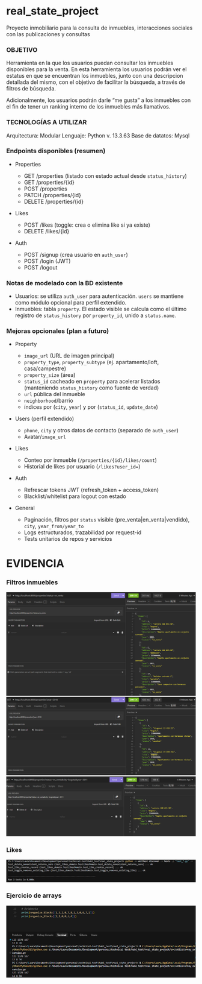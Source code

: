# real_state_project
Proyecto inmobiliario para la consulta de inmuebles, interacciones sociales con las publicaciones y consultas

### OBJETIVO ###

Herramienta en la que los usuarios puedan consultar los inmuebles disponibles para la venta. En esta herramienta los usuarios podrán ver el estatus en que se encuentran los inmuebles, junto con una descripcion detallada del mismo, con el objetivo de facilitar la búsqueda, a través de filtros de búsqueda.

Adicionalmente, los usuarios podrán darle “me gusta” a los inmuebles con el fin de tener un ranking interno de los inmuebles más llamativos.


### TECNOLOGÍAS A UTILIZAR ###

Arquitectura: Modular
Lenguaje: Python v. 13.3.63
Base de datatos: Mysql

### Endpoints disponibles (resumen)

- Properties
  - GET /properties (listado con estado actual desde `status_history`)
  - GET /properties/{id}
  - POST /properties
  - PATCH /properties/{id}
  - DELETE /properties/{id}


- Likes
  - POST /likes (toggle: crea o elimina like si ya existe)
  - DELETE /likes/{id}

- Auth
  - POST /signup (crea usuario en `auth_user`)
  - POST /login (JWT)
  - POST /logout

### Notas de modelado con la BD existente
- Usuarios: se utiliza `auth_user` para autenticación. `users` se mantiene como módulo opcional para perfil extendido.
- Inmuebles: tabla `property`. El estado visible se calcula como el último registro de `status_history` por `property_id`, unido a `status.name`.

### Mejoras opcionales (plan a futuro)
- Property
  - `image_url` (URL de imagen principal)
  - `property_type`, `property_subtype` (ej. apartamento/loft, casa/campestre)
  - `property_size` (área)
  - `status_id` cacheado en `property` para acelerar listados (manteniendo `status_history` como fuente de verdad)
  - `url` pública del inmueble
  - `neighborhood`/barrio
  - índices por (`city`, `year`) y por (`status_id`, `update_date`)

- Users (perfil extendido)
  - `phone`, `city` y otros datos de contacto (separado de `auth_user`)
  - Avatar/`image_url`

- Likes
  - Conteo por inmueble (`/properties/{id}/likes/count`)
  - Historial de likes por usuario (`/likes?user_id=`)

- Auth
  - Refrescar tokens JWT (refresh_token + access_token)
  - Blacklist/whitelist para logout con estado

- General
  - Paginación, filtros por `status` visible (pre_venta|en_venta|vendido), `city`, `year_from/year_to`
  - Logs estructurados, trazabilidad por request-id
  - Tests unitarios de repos y servicios

# EVIDENCIA

  ### Filtros inmuebles

  ![alt text](image-1.png)
  ![alt text](image.png)
  ![alt text](image-2.png)

  ### Likes
  
  ![alt text](image-3.png)

  ### Ejercicio de arrays

  ![alt text](image-4.png)